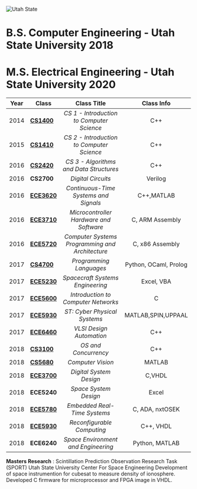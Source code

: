 ![Utah State](https://engineering.usu.edu/images/logos-wordmarks/ece/ece-stacked-black.png)


# B.S. Computer Engineering - Utah State University 2018
# M.S. Electrical Engineering - Utah State University 2020



|Year|Class|Class Title |Class Info|
|---|---|:---:|:---:|
|2014|[**CS1400**](https://github.com/tiptonite/USU/tree/master/2014/CS1400)|*CS 1 - Introduction to Computer Science*|C++|
|2015|[**CS1410**](https://github.com/tiptonite/USU/tree/master/2015/CS1410)|*CS 2 - Introduction to Computer Science*|C++|
|2016|[**CS2420**](https://github.com/tiptonite/USU/tree/master/2016/CS2420)|*CS 3 - Algorithms and Data Structures*|C++|
|2016|**CS2700**|*Digital Circuits*|Verilog
|2016|[**ECE3620**](https://github.com/tiptonite/USU/tree/master/2016/ECE3620)|*Continuous-Time Systems and Signals*|C++,MATLAB|
|2016|[**ECE3710**](https://github.com/tiptonite/USU/tree/master/2016/ECE3710)|*Microcontroller Hardware and Software*|C, ARM Assembly|
|2016|[**ECE5720**](https://github.com/tiptonite/USU/tree/master/2016/ECE5720)|*Computer Systems Programming and Architecture*|C, x86 Assembly|
|2017|[**CS4700**](https://github.com/tiptonite/USU/tree/master/2017/CS4700)|*Programming Languages*|Python, OCaml, Prolog|
|2017|[**ECE5230**](https://github.com/tiptonite/USU/tree/master/2017/ECE5230)|*Spacecraft Systems Engineering*|Excel, VBA|
|2017|[**ECE5600**](https://github.com/tiptonite/USU/tree/master/2017/ECE5600)|*Introduction to Computer Networks*|C|
|2017|[**ECE5930**](https://github.com/tiptonite/USU/tree/master/2017/ECE5930)|*ST: Cyber Physical Systems*|MATLAB,SPIN,UPPAAL|
|2017|[**ECE6460**](https://github.com/tiptonite/USU/tree/master/2017/ECE6460)|*VLSI Design Automation*|C++|
|2018|[**CS3100**](https://github.com/tiptonite/USU/tree/master/2018/CS3100)|*OS and Concurrency*|C++|
|2018|[**CS5680**](https://github.com/tiptonite/USU/tree/master/2018/CS5680)|*Computer Vision*|MATLAB|
|2018|[**ECE3700**](https://github.com/tiptonite/USU/tree/master/2018/ECE3700)|*Digital System Design*|C,VHDL|
|2018|**ECE5240**|*Space System Design*|Excel|
|2018|[**ECE5780**](https://github.com/tiptonite/USU/tree/master/2018/ECE5780)|*Embedded Real-Time Systems*|C, ADA, nxtOSEK|
|2018|[**ECE5930**](https://github.com/tiptonite/USU/tree/master/2018/ECE5930)|*Reconfigurable Computing*|C++, VHDL|
|2018|**ECE6240**|*Space Environment and Engineering*|Python, MATLAB|

**Masters Research** : Scintillation Prediction Observation Research Task (SPORT) Utah State University Center For Space Engineering
Development of space instrumention for cubesat to measure density of ionosphere.   Developed C firmware for microprocessor and FPGA image in VHDL.
